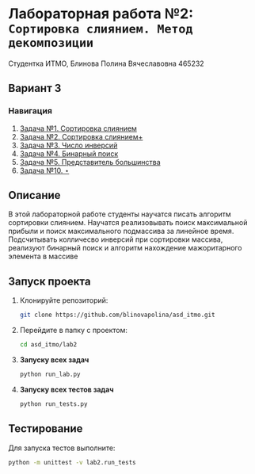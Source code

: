 # Лабораторная работа №2: `Сортировка слиянием. Метод декомпозиции`

Студентка ИТМО, Блинова Полина Вячеславовна 465232
## Вариант 3
### Навигация

1. [Задача №1. Сортировка слиянием](./task_1)
2. [Задача №2. Сортировка слиянием+](./task_2)
3. [Задача №3. Число инверсий](./task_3)
4. [Задача №4. Бинарный поиск](./task_4)
5. [Задача №5. Представитель большинства](./task_5)
6. [Задача №10. ⋆](./task_10)


## Описание
В этой лабораторной работе студенты научатся писать алгоритм cортировки слиянием. Научатся реализовывать поиск максимальной прибыли и поиск максимального подмассива за линейное время. Подсчитывать колличесво инверсий при сортировки массива, реализуют бинарный поиск и алгоритм нахождение мажоритарного элемента в массиве

## Запуск проекта
1. Клонируйте репозиторий:
   ```bash
   git clone https://github.com/blinovapolina/asd_itmo.git
   ```
2. Перейдите в папку с проектом:
   ```bash
   cd asd_itmo/lab2
   ```
3. **Запуску всех задач**
    ```bash
    python run_lab.py

4. **Запуску всех  тестов задач**
    ```bash
    python run_tests.py

## Тестирование
Для запуска тестов выполните:
```bash
python -m unittest -v lab2.run_tests
```
